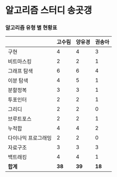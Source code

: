 # 알고리즘 스터디 송곳갱 

### 알고리즘 유형 별 현황표 

|            | 고수림    | 양유경    | 권송아    |
|:-----------|:-------|:-------|:-------|
| 구현         | 4      | 4      | 3      |
| 비트마스킹      | 2      | 2      | 1      |
| 그래프 탐색     | 6      | 6      | 4      |
| 이분 탐색      | 4      | 5      | 1      |
| 분할정복       | 3      | 3      | 1      |
| 투포인터       | 2      | 2      | 1      |
| 그리디        | 2      | 2      | 0      |
| 브루트포스      | 2      | 2      | 1      |
| 누적합        | 4      | 4      | 2      |
| 다이나믹 프로그래밍 | 2      | 2      | 0      |
| 자료구조       | 3      | 3      | 3      |
| 백트래킹       | 4      | 4      | 1      |
| **합계**     | **38** | **39** | **18** |